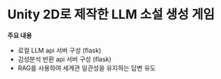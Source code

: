 # Unity 2D로 제작한 LLM 소설 생성 게임

**주요 내용**
- 로컬 LLM api 서버 구성 (flask)
- 감성분석 반환 api 서버 구성 (flask)
- RAG를 사용하여 세계관 일관성을 유지하는 답변 유도

